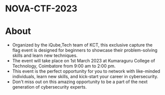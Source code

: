 # NOVA-CTF-2023

# About
<ul><li>Organized by the iQube,Tech team of KCT, this exclusive capture the flag event is designed for beginners to showcase their problem-solving skills and learn new techniques. 
<li>The event will take place on 1st March 2023 at Kumaraguru College of Technology, Coimbatore from 9:00 am to 2:00 pm.
<li>This event is the perfect opportunity for you to network with like-minded individuals, learn new skills, and kick-start your career in cybersecurity. 
<li>Don't miss out on this amazing opportunity to be a part of the next generation of cybersecurity experts.</ul>
